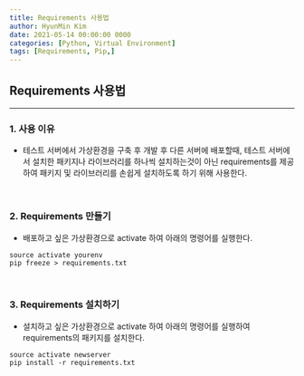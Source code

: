```yaml
---
title: Requirements 사용법
author: HyunMin Kim
date: 2021-05-14 00:00:00 0000
categories: [Python, Virtual Environment]
tags: [Requirements, Pip,]
---
```


## Requirements 사용법
---
### 1. 사용 이유
- 테스트 서버에서 가상환경을 구축 후 개발 후 다른 서버에 배포할때, 테스트 서버에서 설치한 패키지나 라이브러리를 하나씩 설치하는것이 아닌 requirements를 제공하여 패키지 및 라이브러리를 손쉽게 설치하도록 하기 위해 사용한다.

<br>

### 2. Requirements 만들기
- 배포하고 싶은 가상환경으로 activate 하여 아래의 명령어를 실행한다.

```console
source activate yourenv
pip freeze > requirements.txt
```

<br>

### 3. Requirements 설치하기
- 설치하고 싶은 가상환경으로 activate 하여 아래의 명령어를 실행하여 requirements의 패키지를 설치한다.

```console
source activate newserver
pip install -r requirements.txt
```

